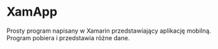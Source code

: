 # XamApp

Prosty program napisany w Xamarin przedstawiający aplikację mobilną. Program pobiera i przedstawia różne dane. 
